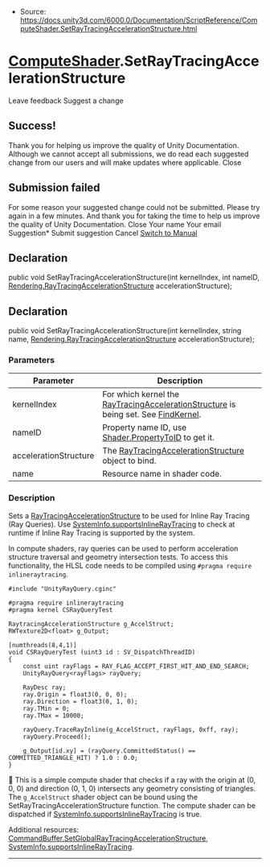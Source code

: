 * Source: https://docs.unity3d.com/6000.0/Documentation/ScriptReference/ComputeShader.SetRayTracingAccelerationStructure.html

#  [ComputeShader](https://docs.unity3d.com/6000.0/Documentation/ScriptReference/ComputeShader.html).SetRayTracingAccelerationStructure
Leave feedback
Suggest a change
## Success!
Thank you for helping us improve the quality of Unity Documentation. Although we cannot accept all submissions, we do read each suggested change from our users and will make updates where applicable.
Close
## Submission failed
For some reason your suggested change could not be submitted. Please <a>try again</a> in a few minutes. And thank you for taking the time to help us improve the quality of Unity Documentation.
Close
Your name Your email Suggestion* Submit suggestion
Cancel
[Switch to Manual](https://docs.unity3d.com/6000.0/Documentation/Manual/class-ComputeShader.html "Go to ComputeShader Component in the Manual")
## Declaration
public void SetRayTracingAccelerationStructure(int kernelIndex, int nameID, [Rendering.RayTracingAccelerationStructure](https://docs.unity3d.com/6000.0/Documentation/ScriptReference/Rendering.RayTracingAccelerationStructure.html) accelerationStructure); 
## Declaration
public void SetRayTracingAccelerationStructure(int kernelIndex, string name, [Rendering.RayTracingAccelerationStructure](https://docs.unity3d.com/6000.0/Documentation/ScriptReference/Rendering.RayTracingAccelerationStructure.html) accelerationStructure); 
### Parameters
Parameter | Description  
---|---  
kernelIndex | For which kernel the [RayTracingAccelerationStructure](https://docs.unity3d.com/6000.0/Documentation/ScriptReference/Rendering.RayTracingAccelerationStructure.html) is being set. See [FindKernel](https://docs.unity3d.com/6000.0/Documentation/ScriptReference/ComputeShader.FindKernel.html).  
nameID | Property name ID, use [Shader.PropertyToID](https://docs.unity3d.com/6000.0/Documentation/ScriptReference/Shader.PropertyToID.html) to get it.  
accelerationStructure | The [RayTracingAccelerationStructure](https://docs.unity3d.com/6000.0/Documentation/ScriptReference/Rendering.RayTracingAccelerationStructure.html) object to bind.  
name | Resource name in shader code.  
### Description
Sets a [RayTracingAccelerationStructure](https://docs.unity3d.com/6000.0/Documentation/ScriptReference/Rendering.RayTracingAccelerationStructure.html) to be used for Inline Ray Tracing (Ray Queries).
Use [SystemInfo.supportsInlineRayTracing](https://docs.unity3d.com/6000.0/Documentation/ScriptReference/SystemInfo-supportsInlineRayTracing.html) to check at runtime if Inline Ray Tracing is supported by the system.  
  
In compute shaders, ray queries can be used to perform acceleration structure traversal and geometry intersection tests. To access this functionality, the HLSL code needs to be compiled using `#pragma require inlineraytracing`.
```
#include "UnityRayQuery.cginc"  
  
#pragma require inlineraytracing
#pragma kernel CSRayQueryTest  
  
RaytracingAccelerationStructure g_AccelStruct;
RWTexture2D<float> g_Output;  
  
[numthreads(8,4,1)]
void CSRayQueryTest (uint3 id : SV_DispatchThreadID)
{
    const uint rayFlags = RAY_FLAG_ACCEPT_FIRST_HIT_AND_END_SEARCH;
    UnityRayQuery<rayFlags> rayQuery;  
  
    RayDesc ray;
    ray.Origin = float3(0, 0, 0);
    ray.Direction = float3(0, 1, 0);
    ray.TMin = 0;
    ray.TMax = 10000;  
  
    rayQuery.TraceRayInline(g_AccelStruct, rayFlags, 0xff, ray);
    rayQuery.Proceed();  
  
    g_Output[id.xy] = (rayQuery.CommittedStatus() == COMMITTED_TRIANGLE_HIT) ? 1.0 : 0.0;
}
```

This is a simple compute shader that checks if a ray with the origin at (0, 0, 0) and direction (0, 1, 0) intersects any geometry consisting of triangles. The `g_AccelStruct` shader object can be bound using the SetRayTracingAccelerationStructure function. The compute shader can be dispatched if [SystemInfo.supportsInlineRayTracing](https://docs.unity3d.com/6000.0/Documentation/ScriptReference/SystemInfo-supportsInlineRayTracing.html) is true.  
  
Additional resources: [CommandBuffer.SetGlobalRayTracingAccelerationStructure](https://docs.unity3d.com/6000.0/Documentation/ScriptReference/Rendering.CommandBuffer.SetGlobalRayTracingAccelerationStructure.html), [SystemInfo.supportsInlineRayTracing](https://docs.unity3d.com/6000.0/Documentation/ScriptReference/SystemInfo-supportsInlineRayTracing.html).
* * *
